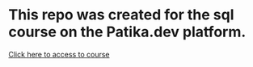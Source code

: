 # This repo was created for the sql course on the Patika.dev platform.
[Click here to access to course](www.patika.com)
